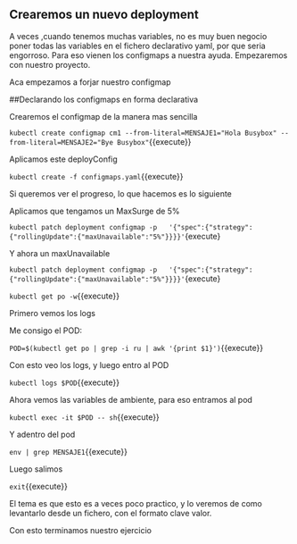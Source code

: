 
## Crearemos un nuevo deployment

A veces ,cuando tenemos muchas variables, no es muy buen negocio poner todas las variables en el
fichero declarativo yaml, por que seria engorroso.
Para eso vienen los configmaps a nuestra ayuda.
Empezaremos con nuestro proyecto.





Aca empezamos a forjar nuestro configmap

##Declarando los configmaps en forma declarativa



Crearemos el configmap de la manera mas sencilla

`kubectl create configmap cm1 --from-literal=MENSAJE1="Hola Busybox" --from-literal=MENSAJE2="Bye Busybox"`{{execute}}



Aplicamos este deployConfig

`kubectl create -f configmaps.yaml`{{execute}}

Si queremos ver el progreso, lo que hacemos es lo siguiente

Aplicamos que tengamos un MaxSurge de 5%

`kubectl patch deployment configmap -p   '{"spec":{"strategy":{"rollingUpdate":{"maxUnavailable":"5%"}}}}'`{execute}

Y ahora un maxUnavailable

`kubectl patch deployment configmap -p   '{"spec":{"strategy":{"rollingUpdate":{"maxUnavailable":"5%"}}}}'`{execute}

`kubectl get po -w`{{execute}}

Primero vemos los logs 

Me consigo el POD:

`POD=$(kubectl get po | grep -i ru | awk '{print $1}')`{{execute}}

Con esto veo los logs, y luego entro al POD

`kubectl logs $POD`{{execute}}

Ahora vemos las variables de ambiente, para eso entramos al pod

`kubectl exec -it $POD -- sh`{{execute}}

Y adentro del pod

`env | grep MENSAJE1`{{execute}}

Luego salimos

`exit`{{execute}}

El tema es que esto es a veces poco practico, y lo veremos de como levantarlo desde un fichero, con el formato clave valor.

Con esto terminamos nuestro ejercicio
